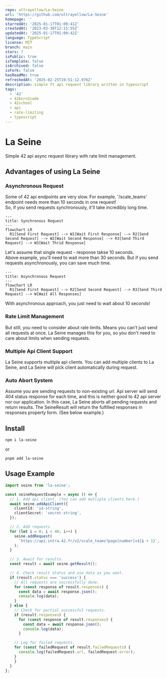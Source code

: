 ```yaml
---
repo: ultrayellow/La-Seine
url: 'https://github.com/ultrayellow/La-Seine'
homepage: ''
starredAt: '2025-01-17T01:09:41Z'
createdAt: '2023-03-30T12:15:55Z'
updatedAt: '2025-01-17T01:09:42Z'
language: TypeScript
license: MIT
branch: main
stars: 7
isPublic: true
isTemplate: false
isArchived: false
isFork: false
hasReadMe: true
refreshedAt: '2025-02-25T19:51:12.976Z'
description: simple ft api request library written in typescript
tags:
  - '42'
  - 42born2code
  - 42school
  - api
  - rate-limiting
  - typescript
---
```


# La Seine

Simple 42 api async request library with rate limit management.

## Advantages of using La Seine

### Asynchronous Request

Some of 42 api endpoints are very slow. For example, '/scale_teams' endpoint needs more than 10 seconds in one request!<br/>
So, if you send requests synchronously, it'll take incredibly long time.

```mermaid
---
title: Synchronous Request
---
flowchart LR
  R1[Send First Request] --> W1[Wait First Response] --> R2[Send Second Request] --> W2[Wait Second Response] --> R3[Send Third Request] --> W3[Wait Thrid Response]

```

Let's assume that single request - response takse 10 seconds.<br/>
Above example, you'll need to wait more than 30 seconds. But if you send requests asynchronously, you can save much time.

```mermaid
---
title: Asynchronous Request
---
flowchart LR
  R1[Send First Request] --> R2[Send Second Request] --> R3[Send Third Request] --> W[Wait All Responses]

```

With asynchronous approach, you just need to wait about 10 seconds!

### Rate Limit Management

But still, you need to consider about rate limits. Means you can't just send all requests at once. La Seine manages this for you, so you don't need to care about limits when sending requests.

### Multiple Api Client Support

La Seine supports multiple api clients. You can add multiple clients to La Seine, and La Seine will pick client automatically during request.

### Auto Abort System

Assume you are sending requests to non-existing url. Api server will send 404 status response for each time, and this is neither good to 42 api server nor our application. In this case, La Seine aborts all pending requests and return results. The SeineResult will return the fulfilled responses in responses property form. (See below example.)

## Install

```
npm i la-seine
```

or

```
pnpm add la-seine
```

## Usage Example

```ts
import seine from 'la-seine';

const seineRequestExample = async () => {
  // 1. Add api client. (You can add mutliple clients here.)
  await seine.addApiClient({
    clientId: 'id-string',
    clientSecret: 'secret-string',
  });

  // 2. Add requests
  for (let i = 0; i < 40; i++) {
    seine.addRequest(
      `https://api.intra.42.fr/v2/scale_teams?page[number]=${i + 1}`,
    );
  }

  // 3. Await for results.
  const result = await seine.getResult();

  // 4. Check result status and use data as you want.
  if (result.status === 'success') {
    // All requests are successfully done.
    for (const response of result.responses) {
      const data = await response.json();
      console.log(data);
    }
  } else {
    // Check for partial successful requests.
    if (result.responses) {
      for (const response of result.responses) {
        const data = await response.json();
        console.log(data);
      }

    // Log for failed requests.
    for (const failedRequest of result.failedRequests) {
      console.log(failedRequest.url, failedRequest.error);
    }
    }
  }
};
```
